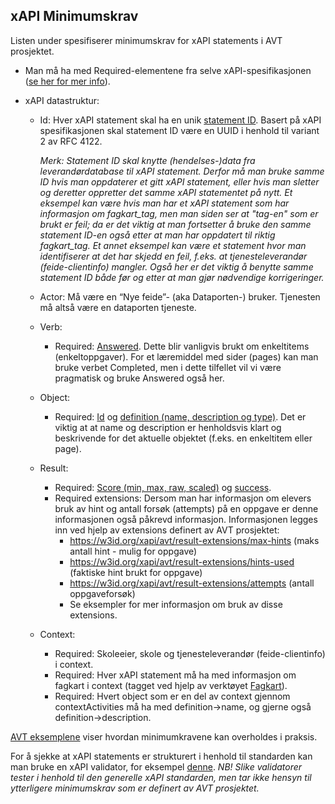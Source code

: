 ## xAPI Minimumskrav

Listen under spesifiserer minimumskrav for xAPI statements i AVT prosjektet.

* Man må ha med Required-elementene fra selve xAPI-spesifikasjonen ([se her for mer info](https://github.com/adlnet/xAPI-Spec/blob/master/xAPI-Data.md#24-statement-properties)).

* xAPI datastruktur:
  * Id: Hver xAPI statement skal ha en unik [statement ID](https://github.com/adlnet/xAPI-Spec/blob/master/xAPI-Data.md#241-id). Basert på xAPI spesifikasjonen skal statement ID være en UUID i henhold til variant 2 av RFC 4122.

     *Merk: Statement ID skal knytte (hendelses-)data fra leverandørdatabase til xAPI statement. Derfor må man bruke samme ID hvis man oppdaterer et gitt xAPI statement, eller hvis man sletter og deretter oppretter det samme xAPI statementet på nytt. Et eksempel kan være hvis man har et xAPI statement som har informasjon om fagkart_tag, men man siden ser at "tag-en" som er brukt er feil; da er det viktig at man fortsetter å bruke den samme statement ID-en også etter at man har oppdatert til riktig fagkart_tag. Et annet eksempel kan være et statement hvor man identifiserer at det har skjedd en feil, f.eks. at tjenesteleverandør (feide-clientinfo) mangler. Også her er det viktig å benytte samme statement ID både før og etter at man gjør nødvendige korrigeringer.*

  * Actor: Må være en “Nye feide”- (aka Dataporten-) bruker. Tjenesten må altså være en dataporten tjeneste.
  * Verb:
    * Required: [Answered](http://adlnet.gov/expapi/verbs/answered). Dette blir vanligvis brukt om enkeltitems (enkeltoppgaver).
    For et læremiddel med sider (pages) kan man bruke verbet Completed, men i dette tilfellet vil vi være pragmatisk og bruke Answered også her.
  * Object:
    * Required: [Id](https://github.com/adlnet/xAPI-Spec/blob/master/xAPI-Data.md#acturi) og [definition (name, description og type)](https://github.com/adlnet/xAPI-Spec/blob/master/xAPI-Data.md#activity-definition). Det er viktig at at name og description er henholdsvis klart og beskrivende for det aktuelle objektet (f.eks. en enkeltitem eller page).

  * Result:
    * Required: [Score (min, max, raw, scaled)](https://github.com/adlnet/xAPI-Spec/blob/master/xAPI-Data.md#2451-score) og [success](https://github.com/adlnet/xAPI-Spec/blob/master/xAPI-Data.md#details-12).
    * Required extensions: Dersom man har informasjon om elevers bruk av hint og antall forsøk (attempts) på en oppgave er denne informasjonen også påkrevd informasjon. Informasjonen legges inn ved hjelp av extensions definert av AVT prosjektet: 
      * https://w3id.org/xapi/avt/result-extensions/max-hints (maks antall hint - mulig for oppgave)
      * https://w3id.org/xapi/avt/result-extensions/hints-used (faktiske hint brukt for oppgave)
      * https://w3id.org/xapi/avt/result-extensions/attempts (antall oppgaveforsøk)
      * Se eksempler for mer informasjon om bruk av disse extensions.
  * Context:
    * Required: Skoleeier, skole og tjenesteleverandør (feide-clientinfo) i context.
    * Required: Hver xAPI statement må ha med informasjon om fagkart i context (tagget ved hjelp av verktøyet [Fagkart](https://fagkart.no/#/)).
    * Required: Hvert object som er en del av context gjennom contextActivities må ha med definition->name, og gjerne også definition->description.

[AVT eksemplene](./eksempler.md) viser hvordan minimumkravene kan overholdes i praksis.

For å sjekke at xAPI statements er strukturert i henhold til standarden kan man bruke en xAPI validator, for eksempel [denne](https://lrs.io/ui/tools/xapi-statement-validator/). _NB! Slike validatorer tester i henhold til den generelle xAPI standarden, men tar ikke hensyn til ytterligere minimumskrav som er definert av AVT prosjektet._